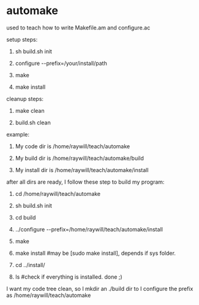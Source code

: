 automake
========

used to teach how to write Makefile.am and configure.ac

setup steps:

1. sh build.sh init

2. configure --prefix=/your/install/path

3. make

4. make install

 
cleanup steps:

1. make clean

2. build.sh clean


example:

1. My code dir is /home/raywill/teach/automake

2. My build dir is /home/raywill/teach/automake/build

3. My install dir is /home/raywill/teach/automake/install



after all dirs are ready, I follow these step to build my program:

1. cd /home/raywill/teach/automake

2. sh build.sh init

3. cd build

4. ../configure --prefix=/home/raywill/teach/automake/install

5. make

6. make install   #may be [sudo make install], depends if sys folder.

7. cd ../install/ 

8. ls  #check if everything is installed. done ;)


I want my code tree clean, so I mkdir an ./build dir to I configure the prefix as /home/raywill/teach/automake

